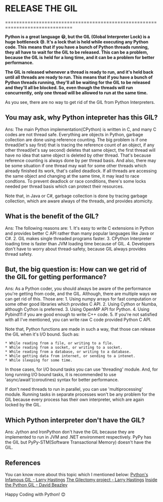 # RELEASE THE GIL

==============================================================================

**Python is a great language 😃, but the GIL (Global Interpreter Lock) is a huge**
**bottleneck 😢. It's a lock that is held while executing any Python code. This**
**means that if you have a bunch of Python threads running, they all have to**
**wait for the GIL to be released. This can be a problem, because the GIL is**
**held for a long time, and it can be a problem for better performance.**

**The GIL is released whenever a thread is ready to run, and it's held back**
**until all threads are ready to run. This means that if you have a bunch of**
**Python threads running, they'll all be waiting for the GIL to be released**
**and they'll all be blocked. So, even though the threads will run concurrently,**
**only one thread will be allowed to run at the same time.**

As you see, there are no way to get rid of the GIL from Python Interpreters.

## You may ask, why Python intepreter has this GIL?

Ans: The main Python implementation(CPython) is written in C, and many C codes are not thread safe.
Everything are objects in Python, garbage collection are done using reference counting. The big problem
is if one thread(let's say first) that is tracing the reference count of an object, if any other thread(let's say second)
deletes that same object, the first thread will have no idea that same object is deleted by other thread. That's because
reference counting is always done by per thread basis. And also, there may be some situation if one thread may wait for some other
threads which already finished its work, that's called deadlock.
If all threads are accessing the same object and changing at the same time, it may lead to race condtions.
To prevent deadlock or race conditions, there's some locks needed per thread basis which can protect their resources.

Note that, in Java or C#, garbage collection is done by tracing garbage collection, which are aware always of the threads, and
provides atomicity.

## What is the benefit of the GIL?

Ans: The following reasons are:
    1. It's easy to write C extensions in Python and provides better C API rather than many popular languages like Java or C#.
    2. GIL makes single threaded programs faster.
    3. CPython Interpreter loading time is faster than JVM loading time because of GIL.
    4. Developers don't have to worry about thread-safety, because GIL always provides thread safety.

## But, the big question is: How can we get rid of the GIL for getting performance?

Ans: As a Python coder, you should always be aware of the performance you're getting from code, and the GIL.
Although, there are multiple ways we can get rid of this. Those are:
    1. Using numpy arrays for fast computation or some other good libraries which provides C API.
    2. Using Cython or Numba, although Cython is preferred.
    3. Using OpenMP API for Python.
    4. Using Pybind11 if you are good enough to write C++ code.
    5. If you're not satisfied with all I've mentioned, you can write raw C code provided Python C API.

Note that, Python functions are made in such a way, that those can release the GIL when it's I/O bound. Such as:

    * While reading from a file, or writing to a file.
    * While reading from a socket, or writing to a socket.
    * While reading from a database, or writing to a database.
    * While getting data from internet, or sending to a intenet.
    * While sleeping for some time.

In those cases, for I/O bound tasks you can use 'threading' module. And, for long running I/O bound tasks, it is
recommended to use 'async/await'(coroutines) syntax for better performance.

If don't need threads to run in parallel, you can use 'multiprocessing' module. Running tasks in separate processes
won't be any problem for the GIL because every process has their own interpreter, which are again locked by the GIL.

## Which Python interpreter don't have the GIL?

Ans: Jython and IronPython don't have the GIL because they are implemented to run in JVM and .NET environment respectively.
PyPy has the GIL but PyPy-STM(Software Transactional Memory) doesn't have the GIL.

## References

You can know more about this topic which I mentioned below:
[Python's Infamous GIL - Larry Hastings](https://www.youtube.com/watch?v=sxMl4DsYgpw)
[The Gilectomy project - Larry Hastings](https://www.youtube.com/watch?v=4zeHStBowEk)
[Inside the Python GIL - David Beazley](https://www.youtube.com/watch?v=ph374fJqFPE&t=20s)

Happy Coding with Python! 😊
